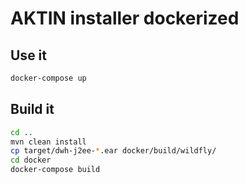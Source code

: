 # AKTIN installer dockerized
## Use it
```sh
docker-compose up
```

## Build it
```sh
cd ..
mvn clean install
cp target/dwh-j2ee-*.ear docker/build/wildfly/
cd docker
docker-compose build
```
